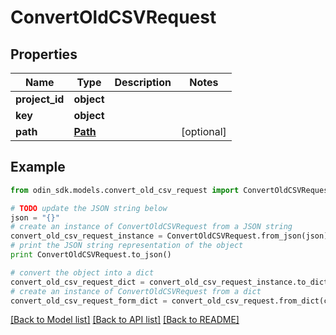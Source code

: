 # ConvertOldCSVRequest


## Properties

Name | Type | Description | Notes
------------ | ------------- | ------------- | -------------
**project_id** | **object** |  | 
**key** | **object** |  | 
**path** | [**Path**](Path.md) |  | [optional] 

## Example

```python
from odin_sdk.models.convert_old_csv_request import ConvertOldCSVRequest

# TODO update the JSON string below
json = "{}"
# create an instance of ConvertOldCSVRequest from a JSON string
convert_old_csv_request_instance = ConvertOldCSVRequest.from_json(json)
# print the JSON string representation of the object
print ConvertOldCSVRequest.to_json()

# convert the object into a dict
convert_old_csv_request_dict = convert_old_csv_request_instance.to_dict()
# create an instance of ConvertOldCSVRequest from a dict
convert_old_csv_request_form_dict = convert_old_csv_request.from_dict(convert_old_csv_request_dict)
```
[[Back to Model list]](../README.md#documentation-for-models) [[Back to API list]](../README.md#documentation-for-api-endpoints) [[Back to README]](../README.md)


